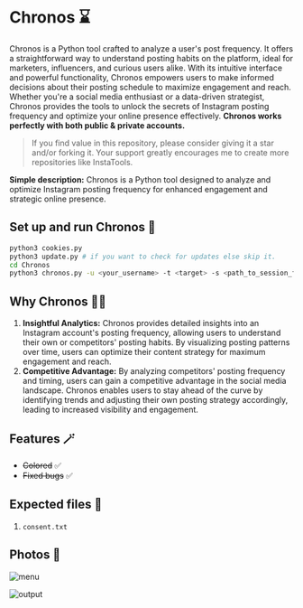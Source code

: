 # Chronos ⌛

Chronos is a Python tool crafted to analyze a user's post frequency. It offers a straightforward way to understand posting habits on the platform, ideal for marketers, influencers, and curious users alike. With its intuitive interface and powerful functionality, Chronos empowers users to make informed decisions about their posting schedule to maximize engagement and reach. Whether you're a social media enthusiast or a data-driven strategist, Chronos provides the tools to unlock the secrets of Instagram posting frequency and optimize your online presence effectively. **Chronos works perfectly with both public & private accounts.**

> If you find value in this repository, please consider giving it a star and/or forking it. Your support greatly encourages me to create more repositories like InstaTools.

**Simple description:** Chronos is a Python tool designed to analyze and optimize Instagram posting frequency for enhanced engagement and strategic online presence.

## Set up and run Chronos 🚀

```bash
python3 cookies.py
python3 update.py # if you want to check for updates else skip it.
cd Chronos
python3 chronos.py -u <your_username> -t <target> -s <path_to_session_file>
```

## Why Chronos 😶‍🌫️

1. **Insightful Analytics:** Chronos provides detailed insights into an Instagram account's posting frequency, allowing users to understand their own or competitors' posting habits. By visualizing posting patterns over time, users can optimize their content strategy for maximum engagement and reach.
2. **Competitive Advantage:** By analyzing competitors' posting frequency and timing, users can gain a competitive advantage in the social media landscape. Chronos enables users to stay ahead of the curve by identifying trends and adjusting their own posting strategy accordingly, leading to increased visibility and engagement.

## Features 🪄

- ~~Colored~~ ✅
- ~~Fixed bugs~~ ✅

## Expected files 📂

1) `consent.txt`

## Photos 📸

![menu](https://github.com/new92/InstaTools/assets/94779840/8261999d-152a-4be0-88d1-df01243083ce)

![output](https://github.com/new92/InstaTools/assets/94779840/86c27637-5f25-4a30-aff7-2302116d2f09)
